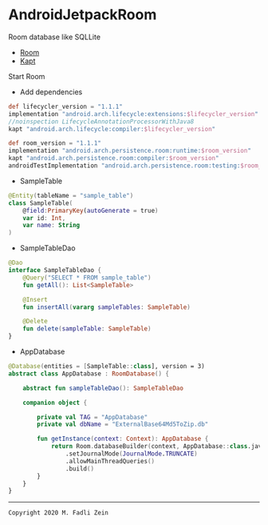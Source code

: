 # AndroidJetpackRoom
 Room database like SQLLite

- [Room](https://developer.android.com/training/data-storage/room)
- [Kapt](https://github.com/gzeinnumer/KaptExample)

Start Room
- Add dependencies
```gradle
def lifecycler_version = "1.1.1"
implementation "android.arch.lifecycle:extensions:$lifecycler_version"
//noinspection LifecycleAnnotationProcessorWithJava8
kapt "android.arch.lifecycle:compiler:$lifecycler_version"

def room_version = "1.1.1"
implementation "android.arch.persistence.room:runtime:$room_version"
kapt "android.arch.persistence.room:compiler:$room_version"
androidTestImplementation "android.arch.persistence.room:testing:$room_version"
```

- SampleTable
```kotlin
@Entity(tableName = "sample_table")
class SampleTable(
    @field:PrimaryKey(autoGenerate = true)
    var id: Int,
    var name: String
)
```

- SampleTableDao
```kotlin
@Dao
interface SampleTableDao {
    @Query("SELECT * FROM sample_table")
    fun getAll(): List<SampleTable>

    @Insert
    fun insertAll(vararg sampleTables: SampleTable)

    @Delete
    fun delete(sampleTable: SampleTable)
}
```

- AppDatabase
```kotlin
@Database(entities = [SampleTable::class], version = 3)
abstract class AppDatabase : RoomDatabase() {

    abstract fun sampleTableDao(): SampleTableDao

    companion object {

        private val TAG = "AppDatabase"
        private val dbName = "ExternalBase64Md5ToZip.db"

        fun getInstance(context: Context): AppDatabase {
            return Room.databaseBuilder(context, AppDatabase::class.java,dbName)
                .setJournalMode(JournalMode.TRUNCATE)
                .allowMainThreadQueries()
                .build()
        }
    }
}
```

---

```
Copyright 2020 M. Fadli Zein
```


